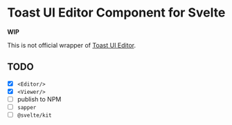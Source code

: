 # Toast UI Editor Component for Svelte

**WIP**

This is not official wrapper of [Toast UI Editor](https://github.com/nhn/tui.editor).

## TODO

- [x] `<Editor/>`
- [x] `<Viewer/>`
- [ ] publish to NPM
- [ ] `sapper`
- [ ] `@svelte/kit`
